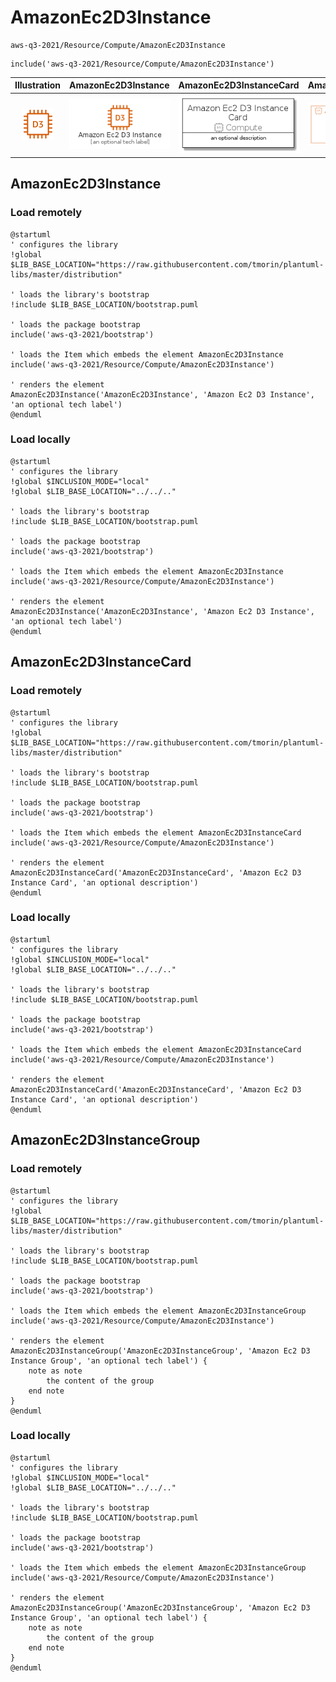 # AmazonEc2D3Instance


```text
aws-q3-2021/Resource/Compute/AmazonEc2D3Instance
```

```text
include('aws-q3-2021/Resource/Compute/AmazonEc2D3Instance')
```



| Illustration | AmazonEc2D3Instance | AmazonEc2D3InstanceCard | AmazonEc2D3InstanceGroup |
| :---: | :---: | :---: | :---: |
| ![illustration for Illustration](../../../aws-q3-2021/Resource/Compute/AmazonEc2D3Instance.png) | ![illustration for AmazonEc2D3Instance](../../../aws-q3-2021/Resource/Compute/AmazonEc2D3Instance.Local.png) | ![illustration for AmazonEc2D3InstanceCard](../../../aws-q3-2021/Resource/Compute/AmazonEc2D3InstanceCard.Local.png) | ![illustration for AmazonEc2D3InstanceGroup](../../../aws-q3-2021/Resource/Compute/AmazonEc2D3InstanceGroup.Local.png) |




## AmazonEc2D3Instance

### Load remotely
```plantuml
@startuml
' configures the library
!global $LIB_BASE_LOCATION="https://raw.githubusercontent.com/tmorin/plantuml-libs/master/distribution"

' loads the library's bootstrap
!include $LIB_BASE_LOCATION/bootstrap.puml

' loads the package bootstrap
include('aws-q3-2021/bootstrap')

' loads the Item which embeds the element AmazonEc2D3Instance
include('aws-q3-2021/Resource/Compute/AmazonEc2D3Instance')

' renders the element
AmazonEc2D3Instance('AmazonEc2D3Instance', 'Amazon Ec2 D3 Instance', 'an optional tech label')
@enduml
```

### Load locally
```plantuml
@startuml
' configures the library
!global $INCLUSION_MODE="local"
!global $LIB_BASE_LOCATION="../../.."

' loads the library's bootstrap
!include $LIB_BASE_LOCATION/bootstrap.puml

' loads the package bootstrap
include('aws-q3-2021/bootstrap')

' loads the Item which embeds the element AmazonEc2D3Instance
include('aws-q3-2021/Resource/Compute/AmazonEc2D3Instance')

' renders the element
AmazonEc2D3Instance('AmazonEc2D3Instance', 'Amazon Ec2 D3 Instance', 'an optional tech label')
@enduml
```

## AmazonEc2D3InstanceCard

### Load remotely
```plantuml
@startuml
' configures the library
!global $LIB_BASE_LOCATION="https://raw.githubusercontent.com/tmorin/plantuml-libs/master/distribution"

' loads the library's bootstrap
!include $LIB_BASE_LOCATION/bootstrap.puml

' loads the package bootstrap
include('aws-q3-2021/bootstrap')

' loads the Item which embeds the element AmazonEc2D3InstanceCard
include('aws-q3-2021/Resource/Compute/AmazonEc2D3Instance')

' renders the element
AmazonEc2D3InstanceCard('AmazonEc2D3InstanceCard', 'Amazon Ec2 D3 Instance Card', 'an optional description')
@enduml
```

### Load locally
```plantuml
@startuml
' configures the library
!global $INCLUSION_MODE="local"
!global $LIB_BASE_LOCATION="../../.."

' loads the library's bootstrap
!include $LIB_BASE_LOCATION/bootstrap.puml

' loads the package bootstrap
include('aws-q3-2021/bootstrap')

' loads the Item which embeds the element AmazonEc2D3InstanceCard
include('aws-q3-2021/Resource/Compute/AmazonEc2D3Instance')

' renders the element
AmazonEc2D3InstanceCard('AmazonEc2D3InstanceCard', 'Amazon Ec2 D3 Instance Card', 'an optional description')
@enduml
```

## AmazonEc2D3InstanceGroup

### Load remotely
```plantuml
@startuml
' configures the library
!global $LIB_BASE_LOCATION="https://raw.githubusercontent.com/tmorin/plantuml-libs/master/distribution"

' loads the library's bootstrap
!include $LIB_BASE_LOCATION/bootstrap.puml

' loads the package bootstrap
include('aws-q3-2021/bootstrap')

' loads the Item which embeds the element AmazonEc2D3InstanceGroup
include('aws-q3-2021/Resource/Compute/AmazonEc2D3Instance')

' renders the element
AmazonEc2D3InstanceGroup('AmazonEc2D3InstanceGroup', 'Amazon Ec2 D3 Instance Group', 'an optional tech label') {
    note as note
        the content of the group
    end note
}
@enduml
```

### Load locally
```plantuml
@startuml
' configures the library
!global $INCLUSION_MODE="local"
!global $LIB_BASE_LOCATION="../../.."

' loads the library's bootstrap
!include $LIB_BASE_LOCATION/bootstrap.puml

' loads the package bootstrap
include('aws-q3-2021/bootstrap')

' loads the Item which embeds the element AmazonEc2D3InstanceGroup
include('aws-q3-2021/Resource/Compute/AmazonEc2D3Instance')

' renders the element
AmazonEc2D3InstanceGroup('AmazonEc2D3InstanceGroup', 'Amazon Ec2 D3 Instance Group', 'an optional tech label') {
    note as note
        the content of the group
    end note
}
@enduml
```

